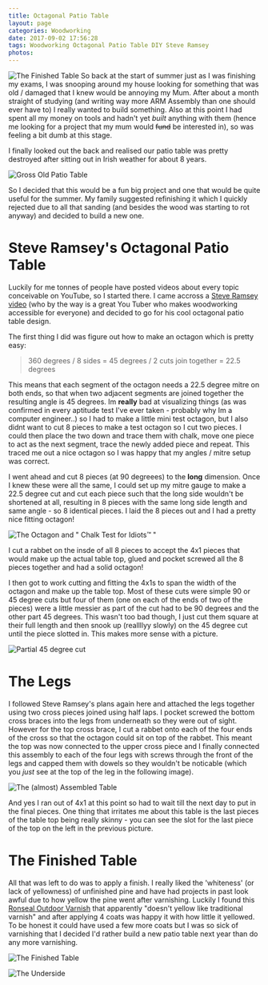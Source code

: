```yaml
---
title: Octagonal Patio Table
layout: page
categories: Woodworking
date: 2017-09-02 17:56:28
tags: Woodworking Octagonal Patio Table DIY Steve Ramsey
photos: 
---
```

![The Finished Table](https://s3-eu-west-1.amazonaws.com/stefano-lupo-blog-photos/patio-table/20170610_180608.jpg)
So back at the start of summer just as I was finishing my exams, I was snooping around my house looking for something that was old / damaged that I knew would be annoying my Mum. After about a month straight of studying (and writing way more ARM Assembly than one should ever have to) I really wanted to build something. Also at this point I had spent all my money on tools and hadn't yet *built* anything with them (hence me looking for a project that my mum would ~~fund~~ be interested in),  so was feeling a bit dumb at this stage. 

I finally looked out the back and realised our patio table was pretty destroyed after sitting out in Irish weather for about 8 years. 

![Gross Old Patio Table](https://s3-eu-west-1.amazonaws.com/stefano-lupo-blog-photos/patio-table/20170902_181553.jpg)

So I decided that this would be a fun big project and one that would be quite useful for the summer. My family suggested refinishing it which I quickly rejected due to all that sanding (and besides the wood was starting to rot anyway) and decided to build a new one.


# Steve Ramsey's Octagonal Patio Table
Luckily for me tonnes of people have posted videos about every topic conceivable on YouTube, so I started there. I came accross a [Steve Ramsey video](https://www.youtube.com/watch?v=DPIfzyXd9Hg) (who by the way is a great You Tuber who makes woodworking accessible for everyone) and decided to go for his cool octagonal patio table design.

The first thing I did was figure out how to make an octagon which is pretty easy: 
> 360 degrees / 8 sides = 45 degrees / 2 cuts join together = 22.5 degrees

This means that each segment of the octagon needs a 22.5 degree mitre on both ends, so that when two adjacent segments are joined together the resulting angle is 45 degrees. Im **really** bad at visualizing things (as was confirmed in every aptitude test I've ever taken - probably why Im a computer engineer..) so I had to make a little mini test octagon, but I also didnt want to cut 8 pieces to make a test octagon so I cut two pieces. I could then place the two down and trace them with chalk, move one piece to act as the next segment, trace the newly added piece and repeat. This traced me out a nice octagon so I was happy that my angles / mitre setup was correct.

I went ahead and cut 8 pieces (at 90 degreees) to the **long** dimension. Once I knew these were all the same, I could set up my mitre gauge to make a 22.5 degree cut and cut each piece such that the long side wouldn't be shortened at all, resulting in 8 pieces with the same long side length and same angle - so 8 identical pieces. I laid the 8 pieces out and I had a pretty nice fitting octagon!

![The Octagon and " Chalk Test for Idiots&trade; "](https://s3-eu-west-1.amazonaws.com/stefano-lupo-blog-photos/patio-table/20170528_163314.jpg)

I cut a rabbet on the insde of all 8 pieces to accept the 4x1 pieces that would make up the actual table top, glued and pocket screwed all the 8 pieces together and had a solid octagon!

I then got to work cutting and fitting the 4x1s to span the width of the octagon and make up the table top. Most of these cuts were simple 90 or 45 degree cuts but four of them (one on each of the ends of two of the pieces) were a little messier as part of the cut had to be 90 degrees and the other part 45 degrees. This wasn't too bad though, I just cut them square at their full length and then snook up (reallllyy slowly) on the 45 degree cut until the piece slotted in. This makes more sense with a picture.

 ![Partial 45 degree cut](https://s3-eu-west-1.amazonaws.com/stefano-lupo-blog-photos/patio-table/20170610_180451.jpg)

 # The Legs
 I followed Steve Ramsey's plans again here and attached the legs together using two cross pieces joined using half laps. I pocket screwed the bottom cross braces into the legs from underneath so they were out of sight. However for the top cross brace, I cut a rabbet onto each of the four ends of the cross so that the octagon could sit on top of the rabbet. This meant the top was now connected to the upper cross piece and I finally connected this assembly to each of the four legs with screws through the front of the legs and capped them with dowels so they wouldn't be noticable (which you *just* see at the top of the leg in the following image).

 ![The (almost) Assembled Table](https://s3-eu-west-1.amazonaws.com/stefano-lupo-blog-photos/patio-table/20170530_201330.jpg)

 And yes I ran out of 4x1 at this point so had to wait till the next day to put in the final pieces. 
 One thing that irritates me about this table is the last pieces of the table top being really skinny - you can see the slot for the last piece of the top on the left in the previous picture.


 # The Finished Table
 All that was left to do was to apply a finish. I really liked the 'whiteness' (or lack of yellowness) of unfinished pine and have had projects in past look awful due to how yellow the pine went after varnishing. Luckily I found this [Ronseal Outdoor Varnish](http://www.ronseal.co.uk/home/exterior-doors-and-windows/outdoor-varnish/) that apparently "doesn't yellow like traditional varnish" and after applying 4 coats was happy it with how little it yellowed. To be honest it could have used a few more coats but I was so sick of varnishing that I decided I'd rather build a new patio table next year than do any more varnishing.

![The Finished Table](https://s3-eu-west-1.amazonaws.com/stefano-lupo-blog-photos/patio-table/20170610_180431.jpg)  
  
![The Underside](https://s3-eu-west-1.amazonaws.com/stefano-lupo-blog-photos/patio-table/20170610_180521.jpg)

